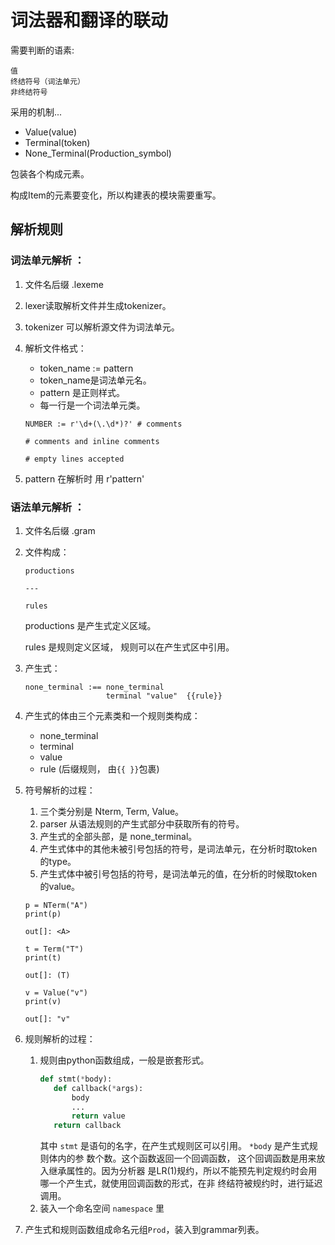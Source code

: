 词法器和翻译的联动
=================

需要判断的语素:

    值
    终结符号（词法单元）
    非终结符号
    
采用的机制...

* Value(value)
* Terminal(token)
* None_Terminal(Production_symbol)

包装各个构成元素。

构成Item的元素要变化，所以构建表的模块需要重写。

解析规则
---------

### **词法单元解析** ：

1. 文件名后缀 .lexeme
2. lexer读取解析文件并生成tokenizer。
3. tokenizer 可以解析源文件为词法单元。
4. 解析文件格式：
    * token_name := pattern
    * token_name是词法单元名。
    * pattern 是正则样式。
    * 每一行是一个词法单元类。
    
    ```prod
    NUMBER := r'\d+(\.\d*)?' # comments
 
    # comments and inline comments
    
    # empty lines accepted
    ```
    
5. pattern 在解析时 用 r'pattern'
    
### **语法单元解析** ：

1. 文件名后缀 .gram
2. 文件构成：

    ```
    productions

    --- 
    
    rules
    ```

    productions 是产生式定义区域。

    rules 是规则定义区域， 规则可以在产生式区中引用。

3. 产生式：

    ```
    none_terminal :== none_terminal 
                      terminal "value"  {{rule}}
    ```

4. 产生式的体由三个元素类和一个规则类构成：

    - none_terminal
    - terminal
    - value
    - rule (后缀规则， 由``{{ }}``包裹)

5. 符号解析的过程：
    
    1. 三个类分别是 Nterm, Term, Value。
    2. parser 从语法规则的产生式部分中获取所有的符号。
    3. 产生式的全部头部，是 none_terminal。
    4. 产生式体中的其他未被引号包括的符号，是词法单元，在分析时取token的type。
    5. 产生式体中被引号包括的符号，是词法单元的值，在分析的时候取token的value。

    ```
    p = NTerm("A")
    print(p)
    
    out[]: <A>
 
    t = Term("T")
    print(t)
    
    out[]: (T)
    
    v = Value("v")
    print(v)
    
    out[]: "v"
    ```

6. 规则解析的过程：

    1. 规则由python函数组成，一般是嵌套形式。
        ```python
        def stmt(*body):
           def callback(*args):
               body
               ...
               return value
           return callback
 
        ```
        其中 `stmt` 是语句的名字，在产生式规则区可以引用。 `*body` 是产生式规则体内的参
        数个数。这个函数返回一个回调函数， 这个回调函数是用来放入继承属性的。因为分析器
        是LR(1)规约，所以不能预先判定规约时会用哪一个产生式，就使用回调函数的形式，在非
        终结符被规约时，进行延迟调用。
    2. 装入一个命名空间 `namespace` 里
    
7. 产生式和规则函数组成命名元组`Prod`，装入到grammar列表。